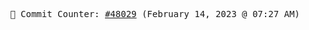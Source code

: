 <p align="center">
    <samp>
        📮 Commit Counter: <a href="https://github.com/Javascript-void0/Javascript-void0/commits/main">#48029</a> (February 14, 2023 @ 07:27 AM)
    </samp>
</p>